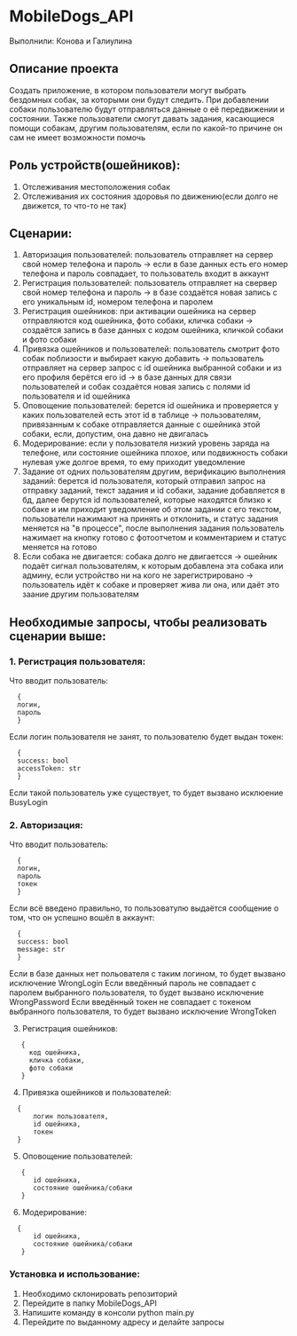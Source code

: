 # MobileDogs_API #
Выполнили: Конова и Галиулина

## Описание проекта ##
Создать приложение, в котором пользователи могут выбрать бездомных собак, за которыми они будут следить. При добавлении собаки пользователю будут отправляться данные о её передвижении и состоянии. Также пользователи смогут давать задания, касающиеся помощи собакам, другим пользователям, если по какой-то причине он сам не имеет возможности помочь

## Роль устройств(ошейников): ##
1. Отслеживания местоположения собак
2. Отслеживания их состояния здоровья по движению(если долго не движется, то что-то не так)

## Сценарии: ##
1. Авторизация пользователей: пользователь отправляет на сервер свой номер телефона и пароль -> если в базе данных есть его номер телефона и пароль совпадает, то пользователь входит в аккаунт
2. Регистрация пользователей: пользователь отправляет на свервер свой номер телефона и пароль -> в базе создаётся новая запись с его уникальным id, номером телефона и паролем
3. Регистрация ошейников: при активации ошейника на сервер отправляются код ошейника, фото собаки, кличка собаки -> создаётся запись в базе данных с кодом ошейника, кличкой собаки и фото собаки
4. Привязка ошейников﻿ и пользователей: пользователь смотрит фото собак поблизости и выбирает какую добавить -> пользователь отправляет на сервер запрос с id ошейника выбранной собаки и из его профиля берётся его id -> в базе данных для связи пользователей и собак создаётся новая запись с полями id пользователя и id ошейника
5. Оповощение пользователей: берется id ошейника и проверяется у каких пользователей есть этот id в таблице -> пользователям, привязанным к собаке отправляется данные с ошейника этой собаки, если, допустим, она давно не двигалась 
6. Модерирование: если у пользователя низкий уровень заряда на телефоне, или состояние ошейника плохое, или подвижность собаки нулевая уже долгое время, то ему приходит уведомление
7. Задание от одних пользователям другим, верификацию выполнения заданий: берется id пользователя, который отправил запрос на отправку заданий, текст задания и id собаки, задание добавляется в бд, далее берутся id пользователей, которые находятся близко к собаке и им приходит уведомление об этом задании с его текстом, пользователи нажимают на принять и отклонить, и статус задания меняется на "в процессе", после выполнения задания пользователь нажимает на кнопку готово с фотоотчетом и комментарием и статус меняется на готово
8. Если собака не двигается: собака долго не двигаетсся -> ошейник подаёт сигнал пользователям, к которым добавлена эта собака или админу, если устройство ни на кого не зарегистрировано -> пользователь идёт к собаке и проверяет жива ли она, или даёт это заание другим пользователям

## Необходимые запросы, чтобы реализовать сценарии выше: ##
### 1. Регистрация пользователя:
Что вводит пользователь:
```
  {
  логин,
  пароль
  }
```
Если логин пользователя не занят, то пользователю будет выдан токен:
```
  {
  success: bool
  accessToken: str
  }
```
Если такой пользователь уже существует, то будет вызвано исклюение BusyLogin

### 2. Авторизация:
Что вводит пользователь:
```
  {
  логин,
  пароль
  токен
  }
```
Если всё введено правильно, то пользоватулю выдаётся сообщение о том, что он успешно вошёл в аккаунт:
```
  {
  success: bool
  message: str
  }
```
Если в базе данных нет польователя с таким логином, то будет вызвано исключение WrongLogin 
Если введённый пароль не совпадает с паролем выбранного пользователя, то будет вызвано исключение WrongPassword
Если введённый токен не совпадает с токеном выбранного пользователя, то будет вызвано исключение WrongToken

3. Регистрация ошейников:
```
   {
     код ошейника,
     кличка собаки,
     фото собаки
   }
```
4. Привязка ошейников и пользователей:
```
  {
      логин пользователя,
      id ошейника,
      токен
  }
```
5. Оповощение пользователей:
```
   {
      id ошейника,
      состояние ошейника/собаки
   }
```
6.  Модерирование:
```
  {
      id ошейника,
      состояние ошейника/собаки
   }
```
### Установка и использование: ###

1. Необходимо склонировать репозиторий
2. Перейдите в папку MobileDogs_API
3. Напишите команду в консоли python main.py
4. Перейдите по выданному адресу и делайте запросы
   
